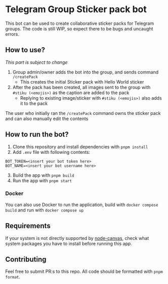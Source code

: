 # Telegram Group Sticker pack bot

This bot can be used to create collaborative sticker packs for Telegram groups. The code is still WIP, so expect there to be bugs and uncaught errors.

## How to use?

_This part is subject to change_

1. Group admin/owner adds the bot into the group, and sends command `/createPack`
   - This creates the initial Sticker pack with Hello World sticker
2. After the pack has been created, all images sent to the group with `#stiku (<emojis>)` as the caption are added to the pack
   - Replying to existing image/sticker with `#stiku (<emojis>)` also adds it to the pack

The user who initially ran the `/createPack` command owns the sticker pack and can also manually edit the contents

## How to run the bot?

1. Clone this repository and install dependencies with `pnpm install`
2. Add `.env` file with following contents:

```
BOT_TOKEN=<insert your bot token here>
BOT_NAME=<insert your bot username here>
```

3. Build the app with `pnpm build`
4. Run the app with `pnpm start`

### Docker

You can also use Docker to run the application, build with `docker compose build` and run with `docker compose up`

## Requirements

If your system is not directly supported by [node-canvas](https://github.com/Automattic/node-canvas), check what system packages you have to install before running this app.

## Contributing

Feel free to submit PR:s to this repo. All code should be formatted with `pnpm format`.
